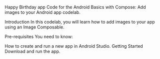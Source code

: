 Happy Birthday app
Code for the Android Basics with Compose: Add images to your Android app codelab.

Introduction
In this codelab, you will learn how to add images to your app using an Image Composable.

Pre-requisites
You need to know:

How to create and run a new app in Android Studio.
Getting Started
Download and run the app.
